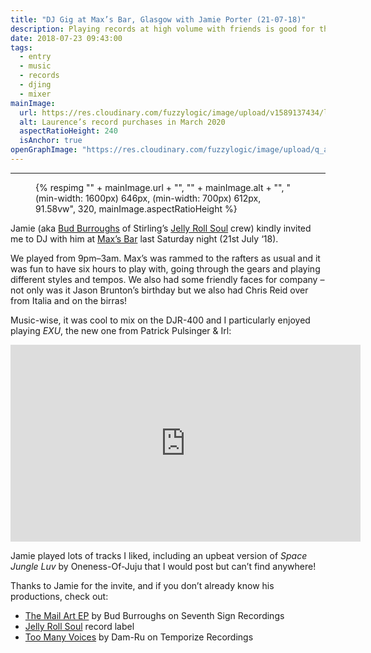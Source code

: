 ```yaml
---
title: "DJ Gig at Max’s Bar, Glasgow with Jamie Porter (21-07-18)"
description: Playing records at high volume with friends is good for the soul.
date: 2018-07-23 09:43:00
tags:
  - entry
  - music
  - records
  - djing
  - mixer
mainImage:
  url: https://res.cloudinary.com/fuzzylogic/image/upload/v1589137434/lhdjinginmaxsrecordskit_caamev.jpg
  alt: Laurence’s record purchases in March 2020
  aspectRatioHeight: 240
  isAnchor: true
openGraphImage: "https://res.cloudinary.com/fuzzylogic/image/upload/q_auto,f_auto,w_1200/v1589137434/lhdjinginmaxsrecordskit_caamev.jpg"
---
```


---
<figure>
  {% respimg "" + mainImage.url + "", "" + mainImage.alt + "", "(min-width: 1600px) 646px, (min-width: 700px) 612px, 91.58vw", 320, mainImage.aspectRatioHeight %}
</figure>

Jamie (<abbr>aka</abbr> [Bud Burroughs](https://twitter.com/burroughsbud) of Stirling’s [Jelly Roll Soul](https://www.facebook.com/jrsscotland/) crew) kindly invited me to DJ with him at [Max’s Bar](http://maxsbar.co.uk/) last Saturday night (21st July ‘18).
</p>

We played from 9pm–3am. Max’s was rammed to the rafters as usual and it was fun to have six hours to play with, going through the gears and playing different styles and tempos. We also had some friendly faces for company – not only was it Jason Brunton’s birthday but we also had Chris Reid over from Italia and on the birras!

Music-wise, it was cool to mix on the <abbr>DJR</abbr>-400 and I particularly enjoyed playing _EXU_, the new one from Patrick Pulsinger & Irl:</p>

<div class="l-frame">
  <iframe title="EXU by Patrick Pulsinger & Irl" loading="lazy" width="560" height="315" src="https://www.youtube.com/embed/iZ2TgelxvtU" frameborder="0" allow="accelerometer; autoplay; encrypted-media; gyroscope; picture-in-picture" allowfullscreen></iframe>
</div>

Jamie played lots of tracks I liked, including an upbeat version of _Space Jungle Luv_ by Oneness-Of-Juju that I would post but can’t find anywhere!

Thanks to Jamie for the invite, and if you don’t already know his productions, check out:

- [The Mail Art EP](https://www.discogs.com/Bud-Burroughs-The-Mail-Art-EP-/release/11579156) by Bud Burroughs on Seventh Sign Recordings
- [Jelly Roll Soul](https://www.discogs.com/label/932277-Jelly-Roll-Soul) record label
- [Too Many Voices](https://www.discogs.com/Dam-Ru-Too-Many-Voices/release/11519804) by Dam-Ru on Temporize Recordings
